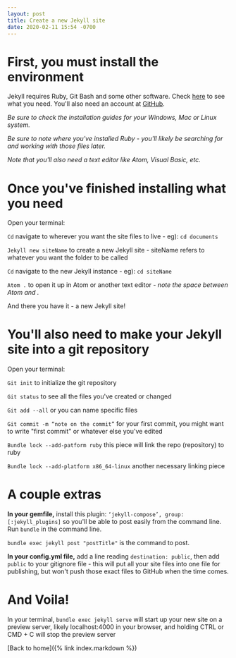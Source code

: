 ```yaml
---
layout: post
title: Create a new Jekyll site
date: 2020-02-11 15:54 -0700
---
```

# First, you must install the environment

Jekyll requires Ruby, Git Bash and some other software. Check [here](https://jekyllrb.com/docs/installation/) to see what you need. You'll also need an account at [GitHub](https://github.com/).

*Be sure to check the installation guides for your Windows, Mac or Linux system.*

*Be sure to note where you've installed Ruby - you'll likely be searching for and working with those files later.*

*Note that you'll also need a text editor like Atom, Visual Basic, etc.*

# Once you've finished installing what you need

Open your terminal:

`Cd` navigate to wherever you want the site files to live - eg): `cd documents`

`Jekyll new siteName` to create a new Jekyll site - siteName refers to whatever you want the folder to be called

`Cd` navigate to the new Jekyll instance - eg): `cd siteName`

`Atom .` to open it up in Atom or another text editor - *note the space between Atom and .*

And there you have it - a new Jekyll site!

# You'll also need to make your Jekyll site into a git repository

Open your terminal:

`Git init` to initialize the git repository

`Git status` to see all the files you've created or changed

`Git add --all` or you can name specific files

`Git commit -m “note on the commit”` for your first commit, you might want to write "first commit" or whatever else you've edited

`Bundle lock --add-patform ruby` this piece will link the repo (repository) to ruby

`Bundle lock --add-platform x86_64-linux` another necessary linking piece

# A couple extras

**In your gemfile,** install this plugin: `‘jekyll-compose’, group: [:jekyll_plugins]` so you'll be able to post easily from the command line. Run `bundle` in the command line.

`bundle exec jekyll post "postTitle"` is the command to post.

**In your config.yml file,** add a line reading `destination: public`, then add `public` to your gitignore file - this will put all your site files into one file for publishing, but won't push those exact files to GitHub when the time comes.

# And Voila!
In your terminal, `bundle exec jekyll serve` will start up your new site on a preview server, likely localhost:4000 in your browser, and
holding CTRL or CMD + C will stop the preview server


[Back to home]({% link index.markdown %})
